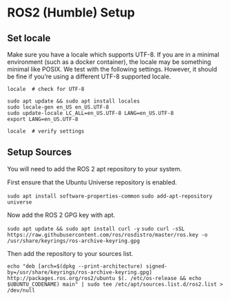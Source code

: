 ROS2 (Humble) Setup
=========================

##     Set locale

Make sure you have a locale which supports UTF-8. If you are in a minimal environment (such as a docker container), the locale may be something minimal like POSIX. We test with the following settings. However, it should be fine if you’re using a different UTF-8 supported locale.

    locale  # check for UTF-8

    sudo apt update && sudo apt install locales
    sudo locale-gen en_US en_US.UTF-8
    sudo update-locale LC_ALL=en_US.UTF-8 LANG=en_US.UTF-8
    export LANG=en_US.UTF-8

`locale  # verify settings`

## Setup Sources

You will need to add the ROS 2 apt repository to your system.

First ensure that the Ubuntu Universe repository is enabled.

`sudo apt install software-properties-common`
`sudo add-apt-repository universe`

Now add the ROS 2 GPG key with apt.

`sudo apt update && sudo apt install curl -y`
`sudo curl -sSL https://raw.githubusercontent.com/ros/rosdistro/master/ros.key -o /usr/share/keyrings/ros-archive-keyring.gpg`

Then add the repository to your sources list.

`echo "deb [arch=$(dpkg --print-architecture) signed-by=/usr/share/keyrings/ros-archive-keyring.gpg] http://packages.ros.org/ros2/ubuntu $(. /etc/os-release && echo $UBUNTU_CODENAME) main" | sudo tee /etc/apt/sources.list.d/ros2.list > /dev/null`
